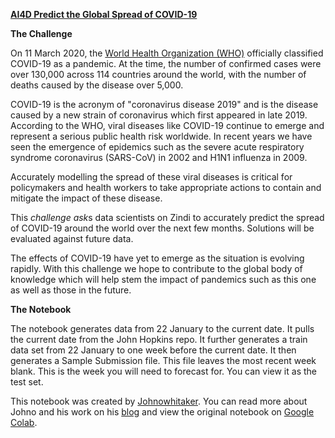[**AI4D Predict the Global Spread of COVID-19**](https://zindi.africa/competitions/predict-the-global-spread-of-covid-19/data)

**The Challenge**

On 11 March 2020, the [World Health Organization (WHO)](https://www.who.int/dg/speeches/detail/who-director-general-s-opening-remarks-at-the-media-briefing-on-covid-19---11-march-2020) officially classified COVID-19 as a pandemic. At the time, the number of confirmed cases were over 130,000 across 114 countries around the world, with the number of deaths caused by the disease over 5,000.

COVID-19 is the acronym of "coronavirus disease 2019" and is the disease caused by a new strain of coronavirus which first appeared in late 2019. According to the WHO, viral diseases like COVID-19 continue to emerge and represent a serious public health risk worldwide. In recent years we have seen the emergence of epidemics such as the severe acute respiratory syndrome coronavirus (SARS-CoV) in 2002 and H1N1 influenza in 2009.

Accurately modelling the spread of these viral diseases is critical for policymakers and health workers to take appropriate actions to contain and mitigate the impact of these disease.

This *challenge ask*s data scientists on Zindi to accurately predict the spread of COVID-19 around the world over the next few months. Solutions will be evaluated against future data.

The effects of COVID-19 have yet to emerge as the situation is evolving rapidly. With this challenge we hope to contribute to the global body of knowledge which will help stem the impact of pandemics such as this one as well as those in the future.

**The Notebook**

The notebook generates data from 22 January to the current date. It pulls the current date from the John Hopkins repo. It further generates a train data set from 22 January to one week before the current date. It then generates a Sample Submission file. This file leaves the most recent week blank. This is the week you will need to forecast for. You can view it as the test set. 

This notebook was created by [Johnowhitaker](https://zindi.africa/users/Johnowhitaker). You can read more about Johno and his work on his [blog](https://datasciencecastnet.home.blog/category/blogs/) and view the original notebook on [Google Colab](https://colab.research.google.com/drive/1VMKp3jyFP_ui7f0eOuGwrQihaQWVzqmJ).
